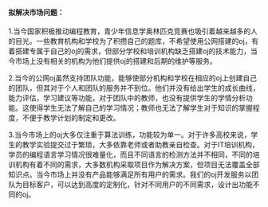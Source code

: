 #### 拟解决市场问题：

1.当今国家积极推动编程教育，青少年信息学奥林匹克竞赛也吸引着越来越多的人的目光。一些教育机构和学校为了积攒自己的题库，不希望使用公网搭建的oj，有着搭建专属于自己的oj的需求，但部分学校和培训机构缺乏搭建oj的技术能力，当今市场上没有相关的机构为他们提供oj的搭建和后期的维护等服务。

2.当今的公网oj虽然支持团队功能，能够使部分机构和学校在相应的oj上创建自己的团队，但其对于个人和团队的服务并不到位。他们并没有给出学生的成长曲线，能力评估，学习建议等功能，对于团队中的教师，也没有提供学生的学情分析功能。这使得学生无法了解自己的学习情况；教师也无法了解学生对于知识的掌握程度，不便于教学计划的制定和更改。

3.当今市场上的oj大多仅注重于算法训练，功能较为单一。对于许多高校来说，学生的教学实验提交过于繁琐，大多依靠老师或者助教亲自检查。对于IT培训机构，学员的编程语言学习情况很难量化，而且不同语言的检测方法并不相同，不同的培训机构有着不同的需求，大多数机构采取项目作为解决方案，但项目无法覆盖全部知识点。当今市场上并没有产品能够满足所有用户的需求。我们的oj开发服务以团队为目标客户，可以达到高度的定制化，针对不同用户的不同需求，设计出功能不同的oj。